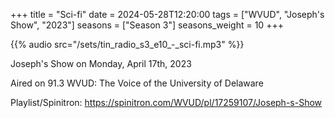 +++
title = "Sci-fi"
date = 2024-05-28T12:20:00
tags = ["WVUD", "Joseph's Show", "2023"]
seasons = ["Season 3"]
seasons_weight = 10
+++

{{% audio src="/sets/tin_radio_s3_e10_-_sci-fi.mp3" %}}

Joseph's Show on Monday, April 17th, 2023

Aired on 91.3 WVUD: The Voice of the University of Delaware

Playlist/Spinitron: https://spinitron.com/WVUD/pl/17259107/Joseph-s-Show

